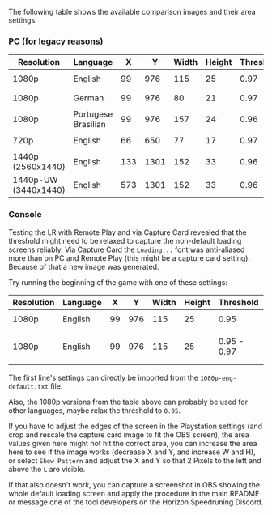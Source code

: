 The following table shows the available comparison images and their area settings

### PC (for legacy reasons)

| Resolution | Language | X | Y | Width | Height | Threshold | Filename |
|---|---|---|---|---|---|---|---|
| 1080p | English | 99 | 976 | 115 | 25 | 0.97 | `img-1080p.png` |
| 1080p | German | 99 | 976 | 80 | 21 | 0.97 | `img-1080p-german.png` |
| 1080p | Portugese<br/>Brasilian | 99 | 976 | 157 | 24 | 0.96 | `img-1080p-pt-br.png` |
| 720p | English | 66 | 650 | 77 | 17 | 0.97 | `img-720p.png` |
| 1440p<br/>(2560x1440) | English | 133 | 1301 | 152 | 33 | 0.96 | `img-1440p.png` |
| 1440p-UW<br/>(3440x1440) | English | 573 | 1301 | 152 | 33 | 0.96 | `img-1440p.png` |

### Console

Testing the LR with Remote Play and via Capture Card revealed that the threshold might need to be relaxed to capture the non-default loading screens reliably. Via Capture Card the `Loading...` font was anti-aliased more than on PC and Remote Play (this might be a capture card setting). Because of that a new image was generated.

Try running the beginning of the game with one of these settings:

| Resolution | Language | X | Y | Width | Height | Threshold | Filename |
|---|---|---|---|---|---|---|---|
| 1080p | English | 99 | 976 | 115 | 25 | 0.95 | `img-1080p.png` |
| 1080p | English | 99 | 976 | 115 | 25 | 0.95 - 0.97 | `img-1080p-capture-card.png` |

The first line's settings can directly be imported from the `1080p-eng-default.txt` file.

Also, the 1080p versions from the table above can probably be used for other languages, maybe relax the threshold to `0.95`.

If you have to adjust the edges of the screen in the Playstation settings (and crop and rescale the capture card image to fit the OBS screen), the area values given here might not hit the correct area, you can increase the area here to see if the image works (decrease X and Y, and increase W and H), or select `Show Pattern` and adjust the X and Y so that 2 Pixels to the left and above the `L` are visible.

If that also doesn't work, you can capture a screenshot in OBS showing the whole default loading screen and apply the procedure in the main README or message one of the tool developers on the Horizon Speedruning Discord.
